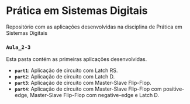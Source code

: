 # Prática em Sistemas Digitais

Repositório com as aplicações desenvolvidas na disciplina de Prática em Sistemas Digitais

### `Aula_2-3`
Esta pasta contém as primeiras aplicações desenvolvidas.
- **`part1`**: Aplicação de circuito com Latch RS.
- **`part2`**: Aplicação de circuito com Latch D.
- **`part3`**: Aplicação de circuito com Master-Slave Flip-Flop.
- **`part4`**: Aplicação de circuito com Master-Slave Flip-Flop com positive-edge, Master-Slave Flip-Flop com negative-edge e Latch D.
